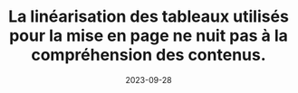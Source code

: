 ---
N: '238'
Rubrique: Structure et code
title: La linéarisation des tableaux utilisés pour la mise en page ne nuit pas à
  la compréhension des contenus.
detail: La linéarisation des tableaux utilisés pour la mise en page ne nuit  pas à la compréhension des contenus.
categories: [" Structure et code"]
agrege: O4238-E077
opquast: '4 238'
indiceebook: '77'
description: "Règle n° 077"
weight:  077
actif: '1'
layout: rules
date: 2023-09-28
tags: ["", ""]
objectif: ["", ""]
Meo: ""
Controle: ""
Author: "Opquast"
steps: ["", ""]
---